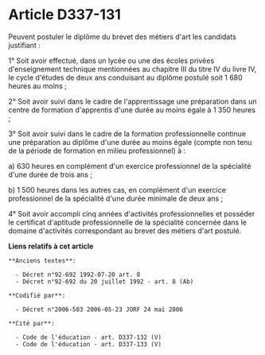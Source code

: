 # Article D337-131

Peuvent postuler le diplôme du brevet des métiers d'art les candidats justifiant :

1° Soit avoir effectué, dans un lycée ou une des écoles privées d'enseignement technique mentionnées au chapitre III du titre
IV du livre IV, le cycle d'études de deux ans conduisant au diplôme postulé soit 1 680 heures au moins ;

2° Soit avoir suivi dans le cadre de l'apprentissage une préparation dans un centre de formation d'apprentis d'une durée au
moins égale à 1 350 heures ;

3° Soit avoir suivi dans le cadre de la formation professionnelle continue une préparation au diplôme d'une durée au moins
égale (compte non tenu de la période de formation en milieu professionnel) à :

a) 630 heures en complément d'un exercice professionnel de la spécialité d'une durée de trois ans ;

b) 1 500 heures dans les autres cas, en complément d'un exercice professionnel de la spécialité d'une durée minimale de deux
ans ;

4° Soit avoir accompli cinq années d'activités professionnelles et posséder le certificat d'aptitude professionnelle de la
spécialité concernée dans le domaine d'activités correspondant au brevet des métiers d'art postulé.

**Liens relatifs à cet article**

	**Anciens textes**:

	  - Décret n°92-692 1992-07-20 art. 8
	  - Décret n°92-692 du 20 juillet 1992 - art. 8 (Ab)

	**Codifié par**:

	  - Décret n°2006-583 2006-05-23 JORF 24 mai 2006

	**Cité par**:

	  - Code de l'éducation - art. D337-132 (V)
	  - Code de l'éducation - art. D337-133 (V)

